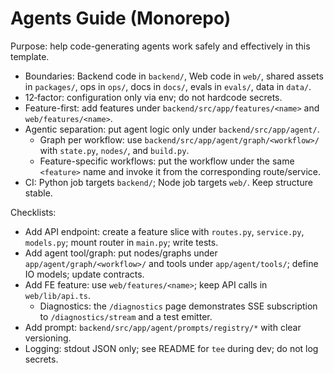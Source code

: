 # Agents Guide (Monorepo)

Purpose: help code-generating agents work safely and effectively in this template.

- Boundaries: Backend code in `backend/`, Web code in `web/`, shared assets in `packages/`, ops in `ops/`, docs in `docs/`, evals in `evals/`, data in `data/`.
- 12‑factor: configuration only via env; do not hardcode secrets.
- Feature-first: add features under `backend/src/app/features/<name>` and `web/features/<name>`.
- Agentic separation: put agent logic only under `backend/src/app/agent/`.
  - Graph per workflow: use `backend/src/app/agent/graph/<workflow>/` with `state.py`, `nodes/`, and `build.py`.
  - Feature-specific workflows: put the workflow under the same `<feature>` name and invoke it from the corresponding route/service.
- CI: Python job targets `backend/`; Node job targets `web/`. Keep structure stable.

Checklists:
- Add API endpoint: create a feature slice with `routes.py`, `service.py`, `models.py`; mount router in `main.py`; write tests.
- Add agent tool/graph: put nodes/graphs under `app/agent/graph/<workflow>/` and tools under `app/agent/tools/`; define IO models; update contracts.
- Add FE feature: use `web/features/<name>`; keep API calls in `web/lib/api.ts`.
  - Diagnostics: the `/diagnostics` page demonstrates SSE subscription to `/diagnostics/stream` and a test emitter.
- Add prompt: `backend/src/app/agent/prompts/registry/*` with clear versioning.
- Logging: stdout JSON only; see README for `tee` during dev; do not log secrets.
